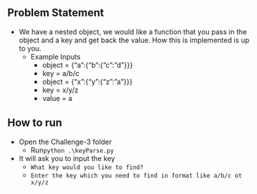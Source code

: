 ## Problem Statement
- We have a nested object, we would like a function that you pass in the object and a key and get back the value. How this is implemented is up to you.
  - Example Inputs
    - object = {“a”:{“b”:{“c”:”d”}}}
    - key = a/b/c
    - object = {“x”:{“y”:{“z”:”a”}}}
    - key = x/y/z
    - value = a

## How to run
- Open the Challenge-3 folder
  - Run`python .\keyParse.py`
- It will ask you to input the key
  - `What key would you like to find?`
  - `Enter the key which you need to find in format like a/b/c ot x/y/z`
